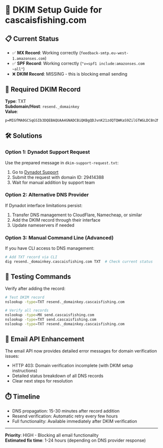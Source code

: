 # 🔑 DKIM Setup Guide for cascaisfishing.com

## 📋 Current Status 
- ✅ **MX Record**: Working correctly (`feedback-smtp.eu-west-1.amazonses.com`)
- ✅ **SPF Record**: Working correctly (`"v=spf1 include:amazonses.com ~all"`)
- ❌ **DKIM Record**: MISSING - this is blocking email sending

## 🎯 Required DKIM Record

**Type**: TXT  
**Subdomain/Host**: `resend._domainkey`  
**Value**: 
```
p=MIGfMA0GCSqGSIb3DQEBAQUAA4GNADCBiQKBgQDJvnK21zdQTQWKaS9ZilGTWGLDC8n2NmtZ97WROvtVrcA+gfznw8k5zygpzZsxMP1hsXB7mx6JzQsiZKO2GYoeZuxtRFY03lPOy8+dfvrSBO+TIZy3kih1ImxzXKeoGBHNOvl1NmQoV4wUjxor52mrl4bLYyb2brlxT4Z+zn1mPwIDAQAB
```

## 🛠️ Solutions

### Option 1: Dynadot Support Request
Use the prepared message in `dkim-support-request.txt`:
1. Go to [Dynadot Support](https://www.dynadot.com/community/contact)
2. Submit the request with domain ID: 29414388
3. Wait for manual addition by support team

### Option 2: Alternative DNS Provider
If Dynadot interface limitations persist:
1. Transfer DNS management to CloudFlare, Namecheap, or similar
2. Add the DKIM record through their interface
3. Update nameservers if needed

### Option 3: Manual Command Line (Advanced)
If you have CLI access to DNS management:
```bash
# Add TXT record via CLI
dig resend._domainkey.cascaisfishing.com TXT  # Check current status
```

## 🧪 Testing Commands

Verify after adding the record:
```bash
# Test DKIM record
nslookup -type=TXT resend._domainkey.cascaisfishing.com

# Verify all records
nslookup -type=MX send.cascaisfishing.com
nslookup -type=TXT send.cascaisfishing.com  
nslookup -type=TXT resend._domainkey.cascaisfishing.com
```

## 📧 Email API Enhancement

The email API now provides detailed error messages for domain verification issues:
- HTTP 403: Domain verification incomplete (with DKIM setup instructions)
- Detailed status breakdown of all DNS records
- Clear next steps for resolution

## ⏱️ Timeline
- DNS propagation: 15-30 minutes after record addition
- Resend verification: Automatic retry every few hours
- Full functionality: Available immediately after DKIM verification

---
**Priority**: HIGH - Blocking all email functionality  
**Estimated fix time**: 1-24 hours (depending on DNS provider response)
